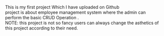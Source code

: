 This is my first project Which I have uploaded on Github<br>
project is about employee management system where the admin can perform the basic CRUD Operation .<br>
NOTE: this project is not so fancy users can always change the asthetics of this project according to their need.
